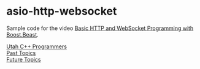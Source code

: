 # asio-http-websocket

Sample code for the video [Basic HTTP and WebSocket Programming with Boost.Beast](https://www.youtube.com/watch?v=gVmwrnhkybk).

[Utah C++ Programmers](https://meetup.com/utah-cpp-programmers)\
[Past Topics](https://utahcpp.wordpress.com/past-meeting-topics/)\
[Future Topics](https://utahcpp.wordpress.com/future-meeting-topics/)

